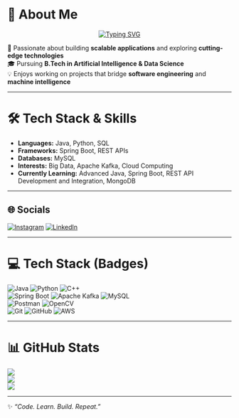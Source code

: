 # 💫 About Me
<p align="center">
  <a href="https://github.com/vighnesh-xi">
     <img src="https://readme-typing-svg.herokuapp.com?font=Fira+Code&weight=600&size=24&duration=4000&pause=1000&color=00C7B7&center=true&vCenter=true&width=900&lines=Hi%2C+I%E2%80%99m+Vighnesh+Ise+%F0%9F%91%8B;AI+%26+Data+Science+Enthusiast+%F0%9F%A4%96;Skilled+in+Java+%26+Scalable+Applications+%F0%9F%92%BB;%F0%9F%9B%A0%EF%B8%8F+Passionate+about+Backend+Systems+%26+Architecture" alt="Typing SVG" />
  </a>
</p>

🚀 Passionate about building **scalable applications** and exploring **cutting-edge technologies**  
🎓 Pursuing **B.Tech in Artificial Intelligence & Data Science**  
💡 Enjoys working on projects that bridge **software engineering** and **machine intelligence**  

---

# 🛠 Tech Stack & Skills
- **Languages:** Java, Python, SQL  
- **Frameworks:** Spring Boot, REST APIs  
- **Databases:** MySQL  
- **Interests:** Big Data, Apache Kafka, Cloud Computing  
- **Currently Learning:** Advanced Java, Spring Boot, REST API Development and Integration, MongoDB

---

## 🌐 Socials
[![Instagram](https://img.shields.io/badge/Instagram-%23E4405F.svg?logo=Instagram&logoColor=white)](https://instagram.com/vighnesh.xi) 
[![LinkedIn](https://img.shields.io/badge/LinkedIn-%230077B5.svg?logo=linkedin&logoColor=white)](https://linkedin.com/in/connecttovighnesh)  

---

# 💻 Tech Stack (Badges)
![Java](https://img.shields.io/badge/java-%23ED8B00.svg?style=for-the-badge&logo=openjdk&logoColor=white) 
![Python](https://img.shields.io/badge/python-3670A0?style=for-the-badge&logo=python&logoColor=ffdd54) 
![C++](https://img.shields.io/badge/c++-%2300599C.svg?style=for-the-badge&logo=c%2B%2B&logoColor=white)  
![Spring Boot](https://img.shields.io/badge/springboot-%236DB33F.svg?style=for-the-badge&logo=springboot&logoColor=white) 
![Apache Kafka](https://img.shields.io/badge/Apache%20Kafka-000?style=for-the-badge&logo=apachekafka) 
![MySQL](https://img.shields.io/badge/mysql-4479A1.svg?style=for-the-badge&logo=mysql&logoColor=white)  
![Postman](https://img.shields.io/badge/Postman-FF6C37?style=for-the-badge&logo=postman&logoColor=white) 
![OpenCV](https://img.shields.io/badge/opencv-%23white.svg?style=for-the-badge&logo=opencv&logoColor=white)  
![Git](https://img.shields.io/badge/git-%23F05033.svg?style=for-the-badge&logo=git&logoColor=white) 
![GitHub](https://img.shields.io/badge/github-%23121011.svg?style=for-the-badge&logo=github&logoColor=white) 
![AWS](https://img.shields.io/badge/AWS-%23FF9900.svg?style=for-the-badge&logo=amazon-aws&logoColor=white)  

---

# 📊 GitHub Stats
![](https://github-readme-stats.vercel.app/api?username=vighnesh-xi&theme=nord&hide_border=false&include_all_commits=true&count_private=true)  
![](https://nirzak-streak-stats.vercel.app/?user=vighnesh-xi&theme=nord&hide_border=false)  
![](https://github-readme-stats.vercel.app/api/top-langs/?username=vighnesh-xi&theme=nord&hide_border=false&include_all_commits=true&count_private=true&layout=compact)  

---

✨ *“Code. Learn. Build. Repeat.”*  
